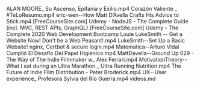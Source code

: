 ALAN MOORE_ Su Ascenso, Epifanía y Exilio.mp4
Corazón Valiente _ #TeLoResumo.mp4
eric-wen--How Matt D’Avella Crafts His Advice to Stick.mp4
[FreeCourseSite.com] Udemy - NodeJS - The Complete Guide (incl. MVC, REST APIs, GraphQL)
[FreeCourseSite.com] Udemy - The Complete 2020 Web Development Bootcamp
Louie
LukeSmith -- Get a Website Now! Don't be a Web Peasant!.mp4
LukeSmith--Set Up a Basic Website! nginx, Certbot & secure login.mp4
Matematica--Arturo Vidal Cumplió El Desafío Del Papel Higiénico.mp4
MattDavella--Ground Up 029 - The Way of The Indie Filmmaker w_ Alex Ferrari.mp4
MotivationTheory--What I eat during an Ultra Marathon _ Ultra Running Nutrition.mp4
The Future of Indie Film Distribution - Peter Broderick.mp4
UX--User experience_ Profesora Sylvia del Río Guerra.mp4
videos.md
